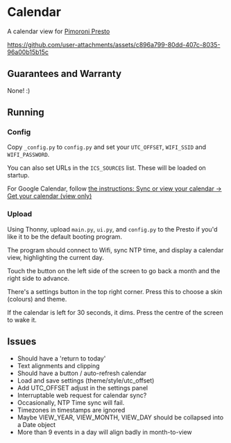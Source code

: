 # Calendar

A calendar view for [Pimoroni Presto](https://shop.pimoroni.com/products/presto?variant=54894104019323)

https://github.com/user-attachments/assets/c896a799-80dd-407c-8035-96a00b15b15c

## Guarantees and Warranty

None! :)

## Running

### Config

Copy `_config.py` to `config.py` and set your `UTC_OFFSET`, `WIFI_SSID` and `WIFI_PASSWORD`.

You can also set URLs in the `ICS_SOURCES` list. These will be loaded on startup.

For Google Calendar, follow [the instructions: Sync or view your calendar -> Get your calendar (view only)](https://support.google.com/calendar/answer/37648?hl=en#zippy=%2Cget-your-calendar-view-only)

### Upload

Using Thonny, upload `main.py`, `ui.py`, and `config.py` to the Presto if you'd like it to be the default booting program.

The program should connect to Wifi, sync NTP time, and display a calendar view, highlighting the current day.

Touch the button on the left side of the screen to go back a month and the right side to advance.

There's a settings button in the top right corner. Press this to choose a skin (colours) and theme.

If the calendar is left for 30 seconds, it dims. Press the centre of the screen to wake it.

## Issues

- Should have a 'return to today'
- Text alignments and clipping
- Should have a button / auto-refresh calendar
- Load and save settings (theme/style/utc_offset)
- Add UTC_OFFSET adjust in the settings panel
- Interruptable web request for calendar sync?
- Occasionally, NTP Time sync will fail.
- Timezones in timestamps are ignored
- Maybe VIEW_YEAR, VIEW_MONTH, VIEW_DAY should be collapsed into a Date object
- More than 9 events in a day will align badly in month-to-view
